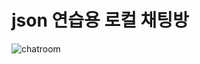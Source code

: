 # json 연습용 로컬 채팅방 
![chatroom](https://user-images.githubusercontent.com/66513003/114851940-498ab780-9e1d-11eb-9f70-8cf3e1c11d08.png)
